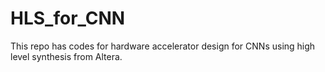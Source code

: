 # HLS_for_CNN
This repo has codes for hardware accelerator design for CNNs using high level synthesis from Altera. 
